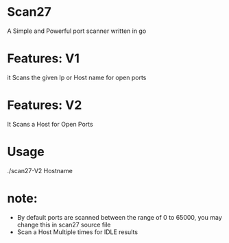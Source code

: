 # Scan27
A Simple and Powerful port scanner written in go

# Features: V1
it Scans the given Ip or Host name for open ports
# Features: V2
It Scans a Host for Open Ports
# Usage 
./scan27-V2 Hostname

# note: 
* By default ports are scanned between the range of 0 to 65000, you may change this in scan27 source file 
* Scan a Host Multiple times for IDLE results
